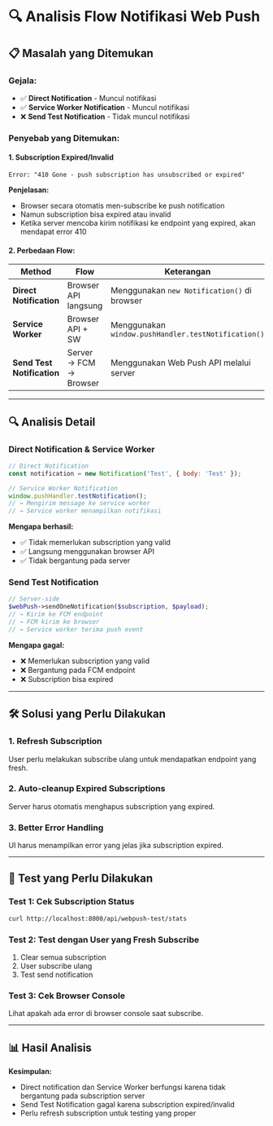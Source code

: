 # 🔍 Analisis Flow Notifikasi Web Push

## 📋 Masalah yang Ditemukan

### **Gejala:**
- ✅ **Direct Notification** - Muncul notifikasi
- ✅ **Service Worker Notification** - Muncul notifikasi  
- ❌ **Send Test Notification** - Tidak muncul notifikasi

### **Penyebab yang Ditemukan:**

#### 1. **Subscription Expired/Invalid**
```
Error: "410 Gone - push subscription has unsubscribed or expired"
```

**Penjelasan:**
- Browser secara otomatis men-subscribe ke push notification
- Namun subscription bisa expired atau invalid
- Ketika server mencoba kirim notifikasi ke endpoint yang expired, akan mendapat error 410

#### 2. **Perbedaan Flow:**

| Method | Flow | Keterangan |
|--------|------|------------|
| **Direct Notification** | Browser API langsung | Menggunakan `new Notification()` di browser |
| **Service Worker** | Browser API + SW | Menggunakan `window.pushHandler.testNotification()` |
| **Send Test Notification** | Server → FCM → Browser | Menggunakan Web Push API melalui server |

---

## 🔍 Analisis Detail

### **Direct Notification & Service Worker**
```javascript
// Direct Notification
const notification = new Notification('Test', { body: 'Test' });

// Service Worker Notification  
window.pushHandler.testNotification();
// → Mengirim message ke service worker
// → Service worker menampilkan notifikasi
```

**Mengapa berhasil:**
- ✅ Tidak memerlukan subscription yang valid
- ✅ Langsung menggunakan browser API
- ✅ Tidak bergantung pada server

### **Send Test Notification**
```php
// Server-side
$webPush->sendOneNotification($subscription, $payload);
// → Kirim ke FCM endpoint
// → FCM kirim ke browser
// → Service worker terima push event
```

**Mengapa gagal:**
- ❌ Memerlukan subscription yang valid
- ❌ Bergantung pada FCM endpoint
- ❌ Subscription bisa expired

---

## 🛠️ Solusi yang Perlu Dilakukan

### 1. **Refresh Subscription**
User perlu melakukan subscribe ulang untuk mendapatkan endpoint yang fresh.

### 2. **Auto-cleanup Expired Subscriptions**
Server harus otomatis menghapus subscription yang expired.

### 3. **Better Error Handling**
UI harus menampilkan error yang jelas jika subscription expired.

---

## 🧪 Test yang Perlu Dilakukan

### Test 1: Cek Subscription Status
```bash
curl http://localhost:8000/api/webpush-test/stats
```

### Test 2: Test dengan User yang Fresh Subscribe
1. Clear semua subscription
2. User subscribe ulang
3. Test send notification

### Test 3: Cek Browser Console
Lihat apakah ada error di browser console saat subscribe.

---

## 📊 Hasil Analisis

**Kesimpulan:**
- Direct notification dan Service Worker berfungsi karena tidak bergantung pada subscription server
- Send Test Notification gagal karena subscription expired/invalid
- Perlu refresh subscription untuk testing yang proper
